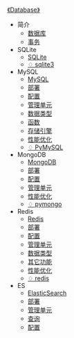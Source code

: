 [《Database》](index.md)

- 简介
  - [数据库](简介/数据库.md)
  - [事务](简介/事务.md)
- SQLite
  - [SQLite](SQLite/SQLite.md)
  - [♢ sqlite3](SQLite/sqlite3.md)
- MySQL
  - [MySQL](MySQL/MySQL.md)
  - [部署](MySQL/部署.md)
  - [配置](MySQL/配置.md)
  - [管理单元](MySQL/管理单元.md)
  - [数据类型](MySQL/数据类型.md)
  - [函数](MySQL/函数.md)
  - [存储引擎](MySQL/存储引擎.md)
  - [性能优化](MySQL/性能优化.md)
  - [♢ PyMySQL](MySQL/PyMySQL.md)
- MongoDB
  - [MongoDB](MongoDB/MongoDB.md)
  - [部署](MongoDB/部署.md)
  - [配置](MongoDB/配置.md)
  - [管理单元](MongoDB/管理单元.md)
  - [性能优化](MongoDB/性能优化.md)
  - [♢ pymongo](MongoDB/pymongo.md)
- Redis
  - [Redis](Redis/Redis.md)
  - [部署](Redis/部署.md)
  - [配置](Redis/配置.md)
  - [管理单元](Redis/管理单元.md)
  - [数据类型](Redis/数据类型.md)
  - [其它功能](Redis/其它功能.md)
  - [性能优化](Redis/性能优化.md)
  - [♢ redis](Redis/redis-py.md)
- ES
  - [ElasticSearch](ES/ElasticSearch.md)
  - [部署](ES/部署.md)
  - [管理单元](ES/管理单元.md)
  - [查询](ES/查询.md)
  - [配置](ES/配置.md)
